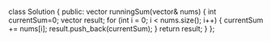 class Solution {
public:
vector<int> runningSum(vector<int>& nums) {
int currentSum=0;
vector<int> result;
for (int i = 0; i < nums.size(); i++)
{
currentSum += nums[i];
result.push_back(currentSum);
}
return result;
}
};
